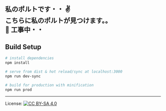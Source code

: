<strong>私のポルトです・・</strong> :v:
<br/>
<strong>こちらに私のポルトが見つけます。。</strong>
<br/>
:construction: 工事中・・
<br/>
--
## Build Setup

``` bash
# install dependencies
npm install

# serve from dist & hot reload/sync at localhost:3000
npm run dev-sync

# build for production with minification
npm run prod

```

***
License: [![CC BY-SA 4.0](https://img.shields.io/badge/License-CC%20BY--SA%204.0-lightgrey.svg "CC")](https://creativecommons.org/licenses/by-sa/4.0/)